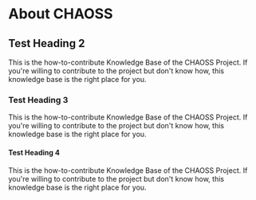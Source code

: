 # About CHAOSS

## Test Heading 2

This is the how-to-contribute Knowledge Base of the CHAOSS Project. If you're willing to contribute to the project but don't know how, this knowledge base is the right place for you.

### Test Heading 3

This is the how-to-contribute Knowledge Base of the CHAOSS Project. If you're willing to contribute to the project but don't know how, this knowledge base is the right place for you.

#### Test Heading 4

This is the how-to-contribute Knowledge Base of the CHAOSS Project. If you're willing to contribute to the project but don't know how, this knowledge base is the right place for you.

